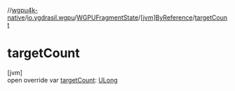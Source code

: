 //[wgpu4k-native](../../../../index.md)/[io.ygdrasil.wgpu](../../index.md)/[WGPUFragmentState](../index.md)/[[jvm]ByReference](index.md)/[targetCount](target-count.md)

# targetCount

[jvm]\
open override var [targetCount](target-count.md): [ULong](https://kotlinlang.org/api/core/kotlin-stdlib/kotlin/-u-long/index.html)